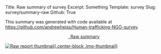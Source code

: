 Title: Raw summary of survey
Excerpt: Something
Template: survey
Slug: survey/summary-raw
Github: True

This summary was generated with code available at <https://github.com/andrewheiss/Human-trafficking-NGO-survey>.

<div style="text-align: center;">
<p><a href="/files/pdfs/Report%20raw%20summary.pdf" class="btn btn-primary">
<span class="glyphicon glyphicon-download-alt" aria-hidden="true"></span>&nbsp;
Raw summary</a></p>
</div>

<div class="row">
  <div class="col-xs-12 col-sm-10 col-md-8 col-sm-offset-1 col-md-offset-2">
    <div class="github-widget" data-repo="andrewheiss/Human-trafficking-NGO-survey"></div>
  </div>
</div>

[![Raw report thumbnail][2]{.center-block .img-thumbnail}][1]

[1]: /files/pdfs/Report%20raw%20summary.pdf
[2]: /files/images/pdf-raw-report.png (Download PDF)
